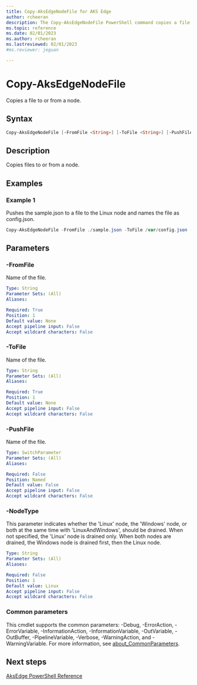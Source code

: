 ```yaml
---
title: Copy-AksEdgeNodeFile for AKS Edge
author: rcheeran
description: The Copy-AksEdgeNodeFile PowerShell command copies a file to or from a node.
ms.topic: reference
ms.date: 02/01/2023
ms.author: rcheeran 
ms.lastreviewed: 02/01/2023
#ms.reviewer: jeguan

---
```


# Copy-AksEdgeNodeFile

Copies a file to or from a node.

## Syntax

```powershell
Copy-AksEdgeNodeFile [-FromFile <String>] [-ToFile <String>] [-PushFile][-NodeType] [<CommonParameters>]
```

## Description

Copies files to or from a node. 


## Examples

### Example 1

Pushes the sample.json to a file to the Linux node and names the file as config.json.

```powershell
Copy-AksEdgeNodeFile -FromFile ./sample.json -ToFile /var/config.json -PushFile -NodeType Linux
```

## Parameters

### -FromFile

 Name of the file.

```yaml
Type: String
Parameter Sets: (All)
Aliases:

Required: True
Position: 1
Default value: None
Accept pipeline input: False
Accept wildcard characters: False
```

### -ToFile

Name of the file.

```yaml
Type: String
Parameter Sets: (All)
Aliases:

Required: True
Position: 1
Default value: None
Accept pipeline input: False
Accept wildcard characters: False
```

### -PushFile

Name of the file.

```yaml
Type: SwitchParameter
Parameter Sets: (All)
Aliases:

Required: False
Position: Named
Default value: False
Accept pipeline input: False
Accept wildcard characters: False
```

### -NodeType

This parameter indicates whether the 'Linux' node, the 'Windows' node, or both at the same time with
'LinuxAndWindows', should be drained. When not specified, the 'Linux' node is drained only. When both nodes are drained, the Windows node is drained first, then the Linux node.

```yaml
Type: String
Parameter Sets: (All)
Aliases:

Required: False
Position: 1
Default value: Linux
Accept pipeline input: False
Accept wildcard characters: False
```


### Common parameters

This cmdlet supports the common parameters: -Debug, -ErrorAction, -ErrorVariable, -InformationAction, -InformationVariable, -OutVariable, -OutBuffer, -PipelineVariable, -Verbose, -WarningAction, and -WarningVariable. For more information, see [about_CommonParameters](https://go.microsoft.com/fwlink/?LinkID=113216).

## Next steps

[AksEdge PowerShell Reference](./index.md)
